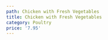 ```yaml
---
path: Chicken with Fresh Vegetables
title: Chicken with Fresh Vegetables
category: Poultry
price: '7.95'
---
```


